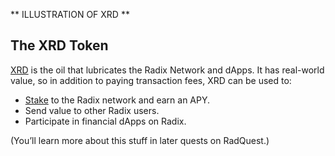 ** ILLUSTRATION OF XRD **

## The XRD Token

[XRD](?glossaryAnchor=xrd) is the oil that lubricates the Radix Network and dApps. It has real-world value, so in addition to paying transaction fees, XRD can be used to:

- [Stake](?glossaryAnchor=networkstaking) to the Radix network and earn an APY.
- Send value to other Radix users.
- Participate in financial dApps on Radix.

(You’ll learn more about this stuff in later quests on RadQuest.)
